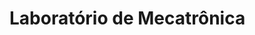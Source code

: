# Laboratório de Mecatrônica

<!---
UescMecLab/UescMecLab is a ✨ special ✨ repository because its `README.md` (this file) appears on your GitHub profile.
You can click the Preview link to take a look at your changes.
--->
